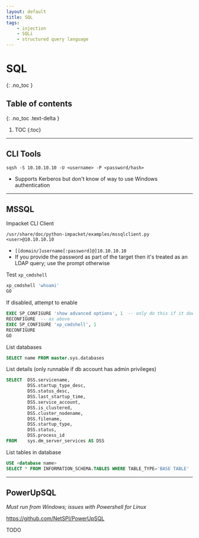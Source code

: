```yaml
---
layout: default
title: SQL
tags:
    - injection
    - SQLi
    - structured query language
---
```


# SQL
{: .no_toc }

## Table of contents
{: .no_toc .text-delta }

1. TOC
{:toc}

---

## CLI Tools
```shell
sqsh -S 10.10.10.10 -U <username> -P <password/hash>
```
- Supports Kerberos but don't know of way to use Windows authentication

---

## MSSQL
Impacket CLI Client
```shell
/usr/share/doc/python-impacket/examples/mssqlclient.py <user>@10.10.10.10
```
- `[[domain/]username[:password]@]10.10.10.10`
- If you provide the password as part of the target then it's treated as an LDAP query; use the prompt otherwise

Test `xp_cmdshell`
```sql
xp_cmdshell 'whoami'
GO
```

If disabled, attempt to enable
```sql
EXEC SP_CONFIGURE 'show advanced options', 1  -- only do this if it doesn't work regularly and it's actually an advanced option
RECONFIGURE  -- as above
EXEC SP_CONFIGURE 'xp_cmdshell', 1
RECONFIGURE
GO
```

List databases
```sql
SELECT name FROM master.sys.databases
```

List details (only runnable if db account has admin privileges)
```sql
SELECT  DSS.servicename,
        DSS.startup_type_desc,
        DSS.status_desc,
        DSS.last_startup_time,
        DSS.service_account,
        DSS.is_clustered,
        DSS.cluster_nodename,
        DSS.filename,
        DSS.startup_type,
        DSS.status,
        DSS.process_id
FROM    sys.dm_server_services AS DSS
```

List tables in database
```sql
USE <database name>
SELECT * FROM INFORMATION_SCHEMA.TABLES WHERE TABLE_TYPE='BASE TABLE'
```

---

## PowerUpSQL
_Must run from Windows; issues with Powershell for Linux_

<https://github.com/NetSPI/PowerUpSQL>

TODO
